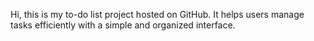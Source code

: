 Hi, this is my to-do list project hosted on GitHub. It helps users manage tasks efficiently with a simple and organized interface.
